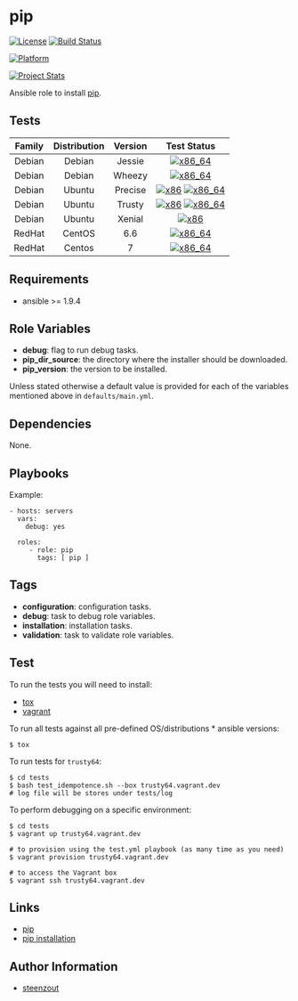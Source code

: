 # pip

[![License](https://img.shields.io/badge/license-New%20BSD-blue.svg?style=flat)](https://raw.githubusercontent.com/saucelabs-ansible/pip/master/LICENSE)
[![Build Status](https://travis-ci.org/saucelabs-ansible/pip.svg?branch=master)](https://travis-ci.org/saucelabs-ansible/pip)

[![Platform](http://img.shields.io/badge/platform-ubuntu-dd4814.svg?style=flat)](#)

[![Project Stats](https://www.openhub.net/p/saucelabs-ansible-pip/widgets/project_thin_badge.gif)](https://www.openhub.net/p/saucelabs-ansible-pip/)

Ansible role to install [pip](https://pip.pypa.io/en/stable/).


## Tests

| Family | Distribution | Version | Test Status |
|:-:|:-:|:-:|:-:|
| Debian | Debian  | Jessie  | [![x86_64](http://img.shields.io/badge/x86_64-unknown-cccccc.svg?style=flat)](#) |
| Debian | Debian  | Wheezy  | [![x86_64](http://img.shields.io/badge/x86_64-unknown-cccccc.svg?style=flat)](#) |
| Debian | Ubuntu  | Precise | [![x86](http://img.shields.io/badge/x86_64-passed-006400.svg?style=flat)](#) [![x86_64](http://img.shields.io/badge/x86_64-passed-006400.svg?style=flat)](#)  |
| Debian | Ubuntu  | Trusty  | [![x86](http://img.shields.io/badge/x86_64-passed-006400.svg?style=flat)](#) [![x86_64](http://img.shields.io/badge/x86_64-passed-006400.svg?style=flat)](#) |
| Debian | Ubuntu  | Xenial  | [![x86](http://img.shields.io/badge/x86_64-passed-006400.svg?style=flat)](#) |
| RedHat | CentOS  | 6.6     | [![x86_64](http://img.shields.io/badge/x86_64-passed-006400.svg?style=flat)](#) |
| RedHat | Centos  | 7       | [![x86_64](http://img.shields.io/badge/x86_64-passed-006400.svg?style=flat)](#) |


## Requirements

- ansible >= 1.9.4


## Role Variables

- **debug**: flag to run debug tasks.
- **pip_dir_source**: the directory where the installer should be downloaded.
- **pip_version**: the version to be installed.

Unless stated otherwise
a default value is provided for each of the variables mentioned above
in `defaults/main.yml`.


## Dependencies

None.


## Playbooks

Example:

    - hosts: servers
      vars:
        debug: yes

      roles:
         - role: pip
           tags: [ pip ]


## Tags

- **configuration**: configuration tasks.
- **debug**: task to debug role variables.
- **installation**: installation tasks.
- **validation**: task to validate role variables.


## Test

To run the tests you will need to install:

- [tox](https://tox.readthedocs.org/)
- [vagrant](https://www.vagrantup.com/)

To run all tests against all pre-defined OS/distributions * ansible versions:

```
$ tox
```

To run tests for `trusty64`:

```
$ cd tests
$ bash test_idempotence.sh --box trusty64.vagrant.dev
# log file will be stores under tests/log
```

To perform debugging on a specific environment:

```
$ cd tests
$ vagrant up trusty64.vagrant.dev

# to provision using the test.yml playbook (as many time as you need)
$ vagrant provision trusty64.vagrant.dev

# to access the Vagrant box
$ vagrant ssh trusty64.vagrant.dev
```


## Links

- [pip](https://pip.pypa.io/en/stable/)
- [pip installation](https://pip.pypa.io/en/stable/installing/)


## Author Information

- [steenzout](https://github.com/steenzout/)
